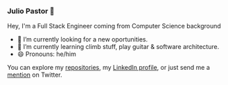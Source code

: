 ### Julio Pastor 👋

Hey, I'm a Full Stack Engineer coming from Computer Science background


- 🔭 I’m currently looking for a new oportunities. 
- 🌱 I’m currently learning climb stuff, play guitar & software architecture. 
- 😄 Pronouns: he/him

You can  explore my [repositories][repos], my [LinkedIn profile][linkedin], or just send me a [mention](https://twitter.com/pazthor) on Twitter.

[repos]: https://github.com/pazthor?tab=repositories
[linkedin]: https://www.linkedin.com/in/pazthor/
